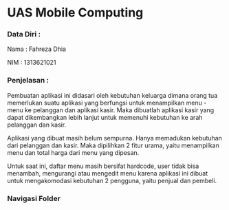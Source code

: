 # UAS Mobile Computing

### Data Diri :

Nama : Fahreza Dhia

NIM : 1313621021

### Penjelasan :

Pembuatan aplikasi ini didasari oleh kebutuhan keluarga dimana orang tua memerlukan suatu aplikasi yang berfungsi untuk menampilkan menu - menu ke pelanggan dan aplikasi kasir. Maka dibuatlah aplikasi kasir yang dapat dikembangkan lebih lanjut untuk memenuhi kebutuhan ke arah pelanggan dan kasir.

Aplikasi yang dibuat masih belum sempurna. Hanya memadukan kebutuhan dari pelanggan dan kasir. Maka dipilihkan 2 fitur urama, yaitu menampilkan menu dan total harga dari menu yang dipesan.

Untuk saat ini, daftar menu masih bersifat hardcode, user tidak bisa menambah, mengurangi atau mengedit menu karena aplikasi ini dibuat untuk mengakomodasi kebutuhan 2 pengguna, yaitu penjual dan pembeli.

### Navigasi Folder


